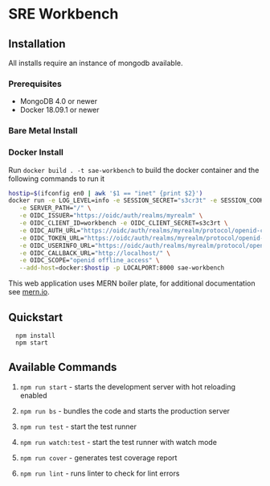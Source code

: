 # SRE Workbench

## Installation

All installs require an instance of mongodb available.

### Prerequisites

- MongoDB 4.0 or newer
- Docker 18.09.1 or newer

### Bare Metal Install


### Docker Install

Run `docker build . -t sae-workbench` to build the docker container and the following commands to run it

``` sh
hostip=$(ifconfig en0 | awk '$1 == "inet" {print $2}')
docker run -e LOG_LEVEL=info -e SESSION_SECRET="s3cr3t" -e SESSION_COOKIE_SECURE=true \
   -e SERVER_PATH="/" \
   -e OIDC_ISSUER="https://oidc/auth/realms/myrealm" \
   -e OIDC_CLIENT_ID=workbench -e OIDC_CLIENT_SECRET=s3c3rt \
   -e OIDC_AUTH_URL="https://oidc/auth/realms/myrealm/protocol/openid-connect/auth" \
   -e OIDC_TOKEN_URL="https://oidc/auth/realms/myrealm/protocol/openid-connect/token" \
   -e OIDC_USERINFO_URL="https://oidc/auth/realms/myrealm/protocol/openid-connect/userinfo" \
   -e OIDC_CALLBACK_URL="http://localhost/" \
   -e OIDC_SCOPE="openid offline_access" \
   --add-host=docker:$hostip -p LOCALPORT:8000 sae-workbench
```


This web application uses MERN boiler plate, for additional documentation see [mern.io](http://mern.io/).
## Quickstart

```
  npm install
  npm start
```

## Available Commands

1. `npm run start` - starts the development server with hot reloading enabled

2. `npm run bs` - bundles the code and starts the production server

3. `npm run test` - start the test runner

4. `npm run watch:test` - start the test runner with watch mode

5. `npm run cover` - generates test coverage report

6. `npm run lint` - runs linter to check for lint errors
